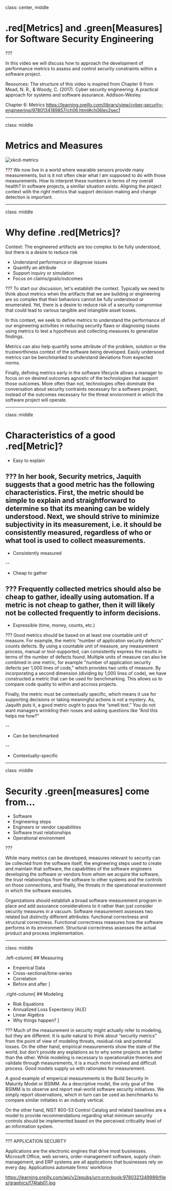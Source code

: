 class: center, middle
# .red[Metrics] and .green[Measures] for Software Security Engineering

???

In this video we will discuss how to approach the development of performance metrics to assess and control security constraints within a software project. 

Resources:
The structure of this video is inspired from Chapter 6 from Mead, N. R., & Woody, C. (2017). Cyber security engineering: A practical approach for systems and software assurance. Addison-Wesley.

Chapter 6: Metrics https://learning.oreilly.com/library/view/cyber-security-engineering/9780134189857/ch06.html#ch06lev2sec1

---
class: middle
# Metrics and Measures

![xkcd-metrics](https://imgs.xkcd.com/comics/health_stats_2x.png)

???
We now live in a world where wearable sensors provide many measurements, but is it not often clear what I am supposed to do with those measurements. How to interpret these numbers in terms of my overall health? In software projects, a simillar situation exists. Aligning the project context with the right metrics that support decision making and change detection is important.

---
class: middle
# Why define .red[Metrics]?
Context: The engineered artifacts are too complex to be fully understood, but there is a desire to reduce risk
- Understand performance or diagnose issues
- Quantify an attribute
- Support inquiry or simulation
- Focus on claims/goals/outcomes

???
To start our discussion, let's establish the context. Typically we need to think about metrics when the artifacts that we are building or engineering are so complex that their behaviors cannot be fully understood or enumerated. Yet, there is a desire to reduce risk of a security compromise that could lead to various tangible and intangible asset losses. 

In this context, we seek to define metrics to understand the performance of our engineering activities in reducing security flaws or diagnosing issues using metrics to test a hypothesis and collecting measures to generalize findings.

Metrics can also help quantify some attribute of the problem, solution or the trustworthiness context of the software being developed. Easily undersood metrics can be benchmarked to understand deviations from expected norms. 

Finally, defining metrics early in the software lifecycle allows a manager to focus on on desired outcomes agnostic of the technologies that support those outcomes. More often than not, technologies often dominate the conversation about security contraints necessary for a software project, instead of the outcomes necessary for the threat enviornment in which the software project will operate.

---
class: middle
# Characteristics of a good .red[Metric]?
- Easy to explain 

???
In her book, Security metrics, Jaquith suggests that a good metric has the following characteristics. First, the metric should be simple to explain and straightforward to determine so that its meaning can be widely understood. Next, we should strive to minimize subjectivity in its measurement, i.e. it should be consistently measured, regardless of who or what tool is used to collect measurements. 
--
- Consistently measured

--
- Cheap to gather

???
Frequently collected metrics should also be cheap to gather, ideally using automation. If a metric is not cheap to gather, then it will likely not be collected frequently to inform decisions. 
--
- Expressible (time, money, counts, etc.)

???
Good metrics should be based on at least one countable unit of measure. For example, the metric “number of application security defects” counts defects. By using a countable unit of measure, any measurement process, manual or tool-supported, can consistently express the results in terms of the number of defects found. Multiple units of measure can also be combined in one metric, for example "number of application security defects per 1,000 lines of code,” which provides two units of measure. By incorporating a second dimension (dividing by 1,000 lines of code), we have constructed a metric that can be used for benchmarking. This allows us to compare code quality to within and accross projects.

Finally, the metric must be contextually specific, which means it use for supporting decisions or taking meaningful actions is not a mystery. As, Jaquith puts it, a good metric ought to pass the “smell test.” You do not want managers wrinkling their noses and asking questions like “And this helps me how?”

--
- Can be benchmarked

--
- Contextually-specific

---
class: middle

# Security .green[measures] come from...
- Software 
- Engineering steps
- Engineers or vendor capabilities
- Software trust relationships
- Operational environment

???

While many metrics can be developed, measures relevant to security can be collected from the software itself, the engineering steps used to create and maintain that software, the capabilities of the software engineers developing the software or vendors from whom we acquire the software, the trust relationships from the software to other systems and the controls on those connections, and finally, the threats in the operational environment in which the software executes.

Organizations should establish a broad software measurement program in place and add assurance considerations to it rather than just consider security measures in a vacuum. Software measurement assesses two related but distinctly different attributes: functional correctness and structural correctness. Functional correctness measures how the software performs in its environment. Structural correctness assesses the actual product and process implementation.

---
class: middle

.left-column[ ## Measuring
- Emperical Data
- Cross-sectional/time-series
- Correlation
- Before and after
]

.right-column[ ## Modeling
- Risk Equations
- Annualized Loss Expectancy (ALE)
- Linear Algebra
- Why things happen?
]

???
Much of the measurement in security might actually refer to modeling, but they are different. It is quite natural to think about  “security metrics” from the point of view of modeling threats, residual risk and potential losses. On the other hand, empirical measurements show the state of the world, but don't provide any explations as to why some projects are better than the other. While modeling is necessary to operationalize theories and validate through measurements, it is a much more involved and difficult process. Good models supply us with rationales for measurement.

A good example of emperical measurements is the Build Security In Maturity Model or BSIMM. As a descriptive model, the only goal of the BSIMM is to observe and report real-world software security initiatives. We simply report observations, which in turn can be used as benchmarks to compare similar initiaties in an industy vertical.

On the other hand, NIST 800-53 Control Catalog and related baselines are a model to provide recommendations regarding what minimum security controls should be implemented based on the perceived criticality level of an information system. 

---

???
APPLICATION SECURITY

Applications are the electronic engines that drive most businesses. Microsoft Office, web servers, order-management software, supply chain management, and ERP systems are all applications that businesses rely on every day. Applications automate firms’ workforce

https://learning.oreilly.com/api/v2/epubs/urn:orm:book:9780321349989/files/graphics/f74tab01.jpg